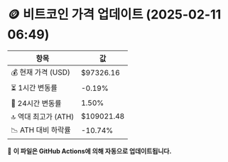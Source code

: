 # 🪙 비트코인 가격 업데이트 (2025-02-11 06:49)

| 항목                | 값 |
|--------------------|----------------|
| 💰 현재 가격 (USD) | $97326.16 |
| ⏳ 1시간 변동률    | -0.19% |
| 📆 24시간 변동률   | 1.50% |
| 🔝 역대 최고가 (ATH) | $109021.48 |
| 📉 ATH 대비 하락률 | -10.74% |

🔄 **이 파일은 GitHub Actions에 의해 자동으로 업데이트됩니다.**
